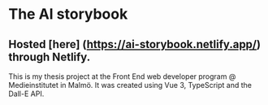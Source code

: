 # The AI storybook

## Hosted [here] (https://ai-storybook.netlify.app/) through Netlify.

This is my thesis project at the Front End web developer program @ Medieinstitutet in Malmö. It was created using Vue 3, TypeScript and the Dall-E API.
